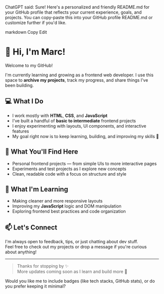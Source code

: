 ChatGPT said:
Sure! Here's a personalized and friendly README.md for your GitHub profile that reflects your current experience, goals, and projects. You can copy-paste this into your GitHub profile README.md or customize further if you'd like.

markdown
Copy
Edit
# 👋 Hi, I'm Marc!

Welcome to my GitHub!

I'm currently learning and growing as a frontend web developer. I use this space to **archive my projects**, track my progress, and share things I've been building.

## 💻 What I Do

- I work mostly with **HTML**, **CSS**, and **JavaScript**
- I've built a handful of **basic to intermediate** frontend projects
- I enjoy experimenting with layouts, UI components, and interactive features
- My goal right now is to keep learning, building, and improving my skills 💪

## 📁 What You'll Find Here

- Personal frontend projects — from simple UIs to more interactive pages
- Experiments and test projects as I explore new concepts
- Clean, readable code with a focus on structure and style

## 🧠 What I'm Learning

- Making cleaner and more responsive layouts
- Improving my **JavaScript** logic and DOM manipulation
- Exploring frontend best practices and code organization

## 📫 Let's Connect

I'm always open to feedback, tips, or just chatting about dev stuff.  
Feel free to check out my projects or drop a message if you're curious about anything!

---

> Thanks for stopping by ✨  
> More updates coming soon as I learn and build more 🚀



Would you like me to include badges (like tech stacks, GitHub stats), or do you prefer keeping it minimal?
